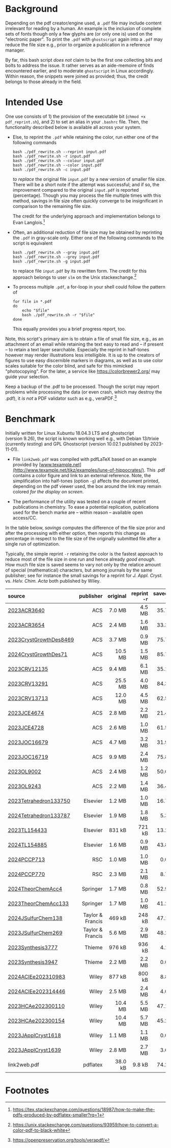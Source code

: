 # Background

Depending on the pdf creator/engine used, a `.pdf` file may include
content irrelevant for reading by a human. An example is the inclusion
of complete sets of fonts though only a few glyphs are (or only one is)
used on the "electronic paper". To print the `.pdf` with `ghostscript`
again into a `.pdf` may reduce the file size e.g., prior to organize a
publication in a reference manager.

By far, this bash script *does not* claim to be the first one collecting
bits and bolts to address the issue. It rather serves as an aide-memoire
of finds encountered earlier, and to moderate `ghostscript` in Linux
accordingly. Within reason, the snippets were joined as provided; thus,
the credit belongs to those already in the field.

# Intended Use

One use consists of 1) the provision of the executable bit (`chmod
  +x pdf_reprint.sh`), and 2) to set an alias in your `.bashrc` file.
Then, the functionality described below is available all across your
system.

- Else, to reprint the `.pdf` while retaining the color, run either one
  of the following commands

  ``` shell
  bash ./pdf_rewrite.sh --reprint input.pdf
  bash ./pdf_rewrite.sh -r input.pdf
  bash ./pdf_rewrite.sh --colour input.pdf
  bash ./pdf_rewrite.sh --color input.pdf
  bash ./pdf_rewrite.sh -c input.pdf
  ```

  *to replace* the original file `input.pdf` by a new version of smaller
  file size. There will be a short note if the attempt was successful;
  and if so, the improvement compared to the original `input.pdf` is
  reported (percentage). Though you may process the file multiple times
  with this method, savings in file size often quickly converge to be
  insignificant in comparison to the remaining file size.

  The credit for the underlying approach and implementation belongs to
  Evan Langlois.[^1]

- Often, an additional reduction of file size may be obtained by
  reprinting the `.pdf` in gray-scale only. Either one of the following
  commands to the script is equivalent

  ``` shell
  bash ./pdf_rewrite.sh --gray input.pdf
  bash ./pdf_rewrite.sh --grey input.pdf
  bash ./pdf_rewrite.sh -g input.pdf
  ```

  to replace file `input.pdf` by its rewritten form. The credit for this
  approach belongs to user `slm` on the Unix stackexchange.[^2]

- To process multiple `.pdf`, a for-loop in your shell could follow the
  pattern of

  ``` shell
  for file in *.pdf
  do
      echo "$file"
      bash ./pdf_rewrite.sh -r "$file"
  done
  ```

  This equally provides you a brief progress report, too.

Note, this script's primary aim is to obtain a file of small file size,
e.g., as an attachment of an email while retaining the text easy to read
and – if present – to retain a text layer searchable. Especially the
reprint in half-tones however may render illustrations less
intelligible. It is up to the creators of figures to use easy
discernible markers in diagrams, as well as to use color scales suitable
for the color blind, and safe for this mimicked "photocopying". For the
later, a service like <https://colorbrewer2.org/> may guide your
selection.

Keep a backup of the .pdf to be processed. Though the script may report
problems while processing the data (or even crash, which may destroy the
.pdf), it *is not* a PDF validator such as e.g., veraPDF.[^3]

# Benchmark

Initially written for Linux Xubuntu 18.04.3 LTS and ghostscript
(version 9.26), the script is known working well e.g., with
Debian 13/trixie (currently *testing*) and GPL Ghostscript
(version 10.02.1 published by 2023-11-01).

- File `link2web.pdf` was compiled with pdfLaTeX based on an example
  provided by
  [www.texample.net](http://www.texample.net/tikz/examples/lune-of-hippocrates/).
  This .pdf contains a color figure and link to an external reference.
  Note, the simplification into half-tones (option `-g`) affects the
  document printed, depending on the pdf viewer used, the box around the
  link may remain colored *for the display on screen*.

- The performance of the utility was tested on a couple of recent
  publications in chemistry. To ease a potential replication,
  publications used for the bench marke are – within reason – available
  open access/CC.

In the table below, *savings* computes the difference of the file size
prior and after the processing with either option, then reports this
change as percentage in respect to the file size of the originally
submitted file after a single run of optimization.

Typically, the simple reprint `-r` retaining the color is the fastest
approach to reduce most of the file size in one run and hence already
*good enough*. How much file size is saved seems to vary not only by the
relatice amount of special (mathematical) characters, but among journals
by the same publisher; see for instance the small savings for a reprint
for *J. Appl. Cryst.* vs. *Helv. Chim. Acta* both published by Wiley.

| source                                                              |        publisher | original | reprint `-r` | saved `%` | reprint `-g` | saved `%` |
|:--------------------------------------------------------------------|-----------------:|---------:|-------------:|----------:|-------------:|----------:|
| [2023ACR3640](https://doi.org/10.1021/acs.accounts.3c00588)         |              ACS |   7.0 MB |       4.5 MB |      35.7 |       3.2 MB |      54.3 |
| [2023ACR3654](https://doi.org/10.1021/acs.accounts.3c00595)         |              ACS |   2.4 MB |       1.6 MB |      33.3 |       1.6 MB |      33.3 |
| [2023CrystGrowthDes8469](https://doi.org/10.1021/acs.cgd.3c00985)   |              ACS |   3.7 MB |       0.9 MB |      75.7 |       0.9 MB |      75.7 |
| [2024CrystGrowthDes71](https://doi.org/10.1021/acs.cgd.3c00476)     |              ACS |  10.5 MB |       1.5 MB |      85.7 |       1.4 MB |      86.7 |
| [2023CRV12135](https://doi.org/10.1021/acs.chemrev.3c00372)         |              ACS |   9.4 MB |       6.1 MB |      35.1 |       5.3 MB |      43.6 |
| [2023CRV13291](https://doi.org/10.1021/acs.chemrev.3c00241)         |              ACS |  25.5 MB |       4.0 MB |      84.3 |       3.7 MB |      85.5 |
| [2023CRV13713](https://doi.org/10.1021/acs.chemrev.3c00489)         |              ACS |  12.0 MB |       4.5 MB |      62.5 |       4.2 MB |      65.0 |
| [2023JCE4674](https://doi.org/10.1021/acs.jchemed.3c00845)          |              ACS |   2.8 MB |       2.2 MB |      21.4 |       2.1 MB |      25.0 |
| [2023JCE4728](https://doi.org/10.1021/acs.jchemed.3c00306)          |              ACS |   2.6 MB |       1.0 MB |      61.5 |       1.0 MB |      61.5 |
| [2023JOC16679](https://doi.org/10.1021/acs.joc.3c01753)             |              ACS |   4.7 MB |       3.2 MB |      31.9 |       3.0 MB |      36.2 |
| [2023JOC16719](https://doi.org/10.1021/acs.joc.3c00815)             |              ACS |   9.9 MB |       2.4 MB |      75.8 |       2.1 MB |      78.8 |
| [2023OL9002](https://doi.org/10.1021/acs.orglett.3c03590)           |              ACS |   2.4 MB |       1.2 MB |      50.0 |       1.1 MB |      54.2 |
| [2023OL9243](https://doi.org/10.1021/acs.orglett.3c03993)           |              ACS |   2.2 MB |       1.4 MB |      36.4 |       1.4 MB |      36.4 |
| [2023Tetrahedron133750](https://doi.org/10.1016/j.tet.2023.133750)  |         Elsevier |   1.2 MB |       1.0 MB |      16.7 |       0.6 MB |      50.0 |
| [2024Tetrahedron133787](https://doi.org/10.1016/j.tet.2023.133787)  |         Elsevier |   1.9 MB |       1.8 MB |       5.3 |       1.6 MB |      15.8 |
| [2023TL154433](https://doi.org/10.1016/j.tetlet.2023.154433)        |         Elsevier |   831 kB |       721 kB |      13.2 |       497 kB |      40.2 |
| [2024TL154885](https://doi.org/10.1016/j.tetlet.2023.154885)        |         Elsevier |   1.6 MB |       0.9 MB |      43.8 |       0.9 MB |      43.8 |
| [2024PCCP713](https://doi.org/10.1039/d3cp05084j)                   |              RSC |   1.0 MB |       1.0 MB |       0.0 |       0.5 MB |      50.0 |
| [2024PCCP770](https://doi.org/10.1039/d3cp03800a)                   |              RSC |   2.3 MB |       2.1 MB |       8.7 |       0.8 MB |      65.2 |
| [2024TheorChemAcc4](https://doi.org/10.1007/s00214-023-03077-7)     |         Springer |   1.7 MB |       0.8 MB |      52.9 |       0.7 MB |      58.8 |
| [2023TheorChemAcc133](https://doi.org/10.1007/s00214-023-03069-7)   |         Springer |   1.7 MB |       1.0 MB |      41.2 |       1.0 MB |      41.2 |
| [2024JSulfurChem138](https://doi.org/10.1080/17415993.2023.2255711) | Taylor & Francis |   469 kB |       248 kB |      47.1 |       247 kB |      47.3 |
| [2023JSulfurChem269](https://doi.org/10.1080/17415993.2022.2164196) | Taylor & Francis |   5.6 MB |       2.9 MB |      48.2 |       2.0 MB |      64.3 |
| [2023Synthesis3777](https://doi.org/10.1055/a-2126-3774)            |           Thieme |   976 kB |       936 kB |       4.1 |       528 kB |      45.9 |
| [2023Synthesis3947](https://doi.org/10.1055/s-0042-1751502)         |           Thieme |   2.2 MB |       2.2 MB |       0.0 |       1.9 MB |      13.6 |
| [2024ACIEe202310983](https://doi.org/10.1002/anie.202310983)        |            Wiley |   877 kB |       800 kB |       8.8 |       507 kB |      42.2 |
| [2024ACIEe202314446](https://doi.org/10.1002/anie.202314446)        |            Wiley |   2.5 MB |       2.4 MB |       4.0 |       1.2 MB |      52.0 |
| [2023HCAe202300110](https://doi.org/10.1002/hlca.202300110)         |            Wiley |  10.4 MB |       5.5 MB |      47.1 |       2.9 MB |      72.1 |
| [2023HCAe202300154](https://doi.org/10.1002/hlca.202300154)         |            Wiley |  10.4 MB |       5.7 MB |      45.2 |       2.2 MB |      78.8 |
| [2023JApplCryst1618](https://doi.org/10.1107/S1600576723008324)     |            Wiley |   1.1 MB |       1.1 MB |       0.0 |       0.9 MB |      18.2 |
| [2023JApplCryst1639](https://doi.org/10.1107/S1600576723008439)     |            Wiley |   2.8 MB |       2.7 MB |       3.6 |       1.2 MB |      57.1 |
| link2web.pdf                                                        |         pdflatex |  38.0 kB |       9.8 kB |      74.2 |       9.8 kB |      74.2 |

# Footnotes

[^1]: <https://tex.stackexchange.com/questions/18987/how-to-make-the-pdfs-produced-by-pdflatex-smaller?rq=1>

[^2]: <https://unix.stackexchange.com/questions/93959/how-to-convert-a-color-pdf-to-black-white>

[^3]: <https://openpreservation.org/tools/verapdf/>
